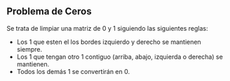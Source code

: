 ## Problema de Ceros

Se trata de limpiar una matriz de 0 y 1 siguiendo las siguientes reglas:
- Los 1 que esten el los bordes izquierdo y derecho se mantienen siempre.
- Los 1 que tengan otro 1 contiguo (arriba, abajo, izquierda o derecha) se mantienen.
- Todos los demás 1 se convertirán en 0.
